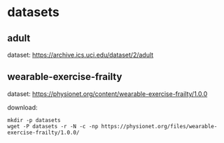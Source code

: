 # datasets

## adult
dataset: https://archive.ics.uci.edu/dataset/2/adult

## wearable-exercise-frailty

dataset: https://physionet.org/content/wearable-exercise-frailty/1.0.0

download:

```{bash}
mkdir -p datasets
wget -P datasets -r -N -c -np https://physionet.org/files/wearable-exercise-frailty/1.0.0/
```
